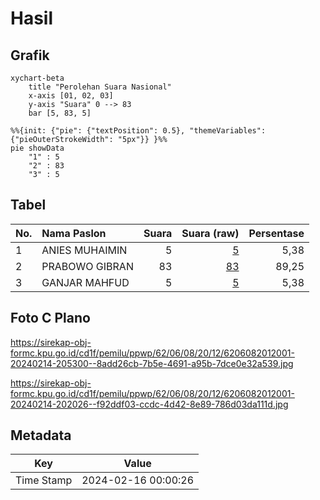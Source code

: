 # Hasil

## Grafik

```mermaid
xychart-beta
    title "Perolehan Suara Nasional"
    x-axis [01, 02, 03]
    y-axis "Suara" 0 --> 83
    bar [5, 83, 5]
```

```mermaid
%%{init: {"pie": {"textPosition": 0.5}, "themeVariables": {"pieOuterStrokeWidth": "5px"}} }%%
pie showData
    "1" : 5
    "2" : 83
    "3" : 5
```

## Tabel

| No. | Nama Paslon    | Suara | Suara (raw) | Persentase |
|:--- |:-------------- | -----:| -----------:| ----------:|
| 1   | ANIES MUHAIMIN | 5     | [5][p-1]    | 5,38       |
| 2   | PRABOWO GIBRAN | 83    | [83][p-2]   | 89,25      |
| 3   | GANJAR MAHFUD  | 5     | [5][p-3]    | 5,38       |


[p-1]: https://github.com/gigit-pemilu/pemilu-2024/blob/main/pilpres/hitung-suara/sub/62-kalimantan-tengah/sub/06-katingan/sub/08-katingan-hulu/sub/2012-batu-bango/sub/001-tps/sub/paslon-1.txt
[p-2]: https://github.com/gigit-pemilu/pemilu-2024/blob/main/pilpres/hitung-suara/sub/62-kalimantan-tengah/sub/06-katingan/sub/08-katingan-hulu/sub/2012-batu-bango/sub/001-tps/sub/paslon-2.txt
[p-3]: https://github.com/gigit-pemilu/pemilu-2024/blob/main/pilpres/hitung-suara/sub/62-kalimantan-tengah/sub/06-katingan/sub/08-katingan-hulu/sub/2012-batu-bango/sub/001-tps/sub/paslon-3.txt

## Foto C Plano

https://sirekap-obj-formc.kpu.go.id/cd1f/pemilu/ppwp/62/06/08/20/12/6206082012001-20240214-205300--8add26cb-7b5e-4691-a95b-7dce0e32a539.jpg

https://sirekap-obj-formc.kpu.go.id/cd1f/pemilu/ppwp/62/06/08/20/12/6206082012001-20240214-202026--f92ddf03-ccdc-4d42-8e89-786d03da111d.jpg


## Metadata

| Key        | Value               |
| ---------- | ------------------- |
| Time Stamp | 2024-02-16 00:00:26 |



